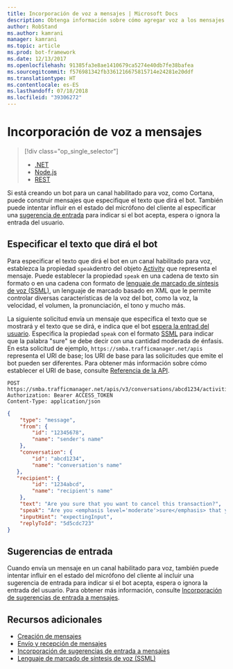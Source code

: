```yaml
---
title: Incorporación de voz a mensajes | Microsoft Docs
description: Obtenga información sobre cómo agregar voz a los mensajes mediante el servicio Bot Connector.
author: RobStand
ms.author: kamrani
manager: kamrani
ms.topic: article
ms.prod: bot-framework
ms.date: 12/13/2017
ms.openlocfilehash: 91385fa3e8ae1410679ca5274e40db7fe38bafea
ms.sourcegitcommit: f576981342fb3361216675815714e24281e20ddf
ms.translationtype: HT
ms.contentlocale: es-ES
ms.lasthandoff: 07/18/2018
ms.locfileid: "39306272"
---
```

# <a name="add-speech-to-messages"></a>Incorporación de voz a mensajes
> [!div class="op_single_selector"]
> - [.NET](../dotnet/bot-builder-dotnet-text-to-speech.md)
> - [Node.js](../nodejs/bot-builder-nodejs-text-to-speech.md)
> - [REST](../rest-api/bot-framework-rest-connector-text-to-speech.md)

Si está creando un bot para un canal habilitado para voz, como Cortana, puede construir mensajes que especifique el texto que dirá el bot. También puede intentar influir en el estado del micrófono del cliente al especificar una [sugerencia de entrada](bot-framework-rest-connector-add-input-hints.md) para indicar si el bot acepta, espera o ignora la entrada del usuario.

## <a name="specify-text-to-be-spoken-by-your-bot"></a>Especificar el texto que dirá el bot

Para especificar el texto que dirá el bot en un canal habilitado para voz, establezca la propiedad `speak`dentro del objeto [Activity][Activity] que representa el mensaje. Puede establecer la propiedad `speak` en una cadena de texto sin formato o en una cadena con formato de <a href="https://msdn.microsoft.com/en-us/library/hh378377(v=office.14).aspx" target="_blank">lenguaje de marcado de síntesis de voz (SSML)</a>, un lenguaje de marcado basado en XML que le permite controlar diversas características de la voz del bot, como la voz, la velocidad, el volumen, la pronunciación, el tono y mucho más. 

La siguiente solicitud envía un mensaje que especifica el texto que se mostrará y el texto que se dirá, e indica que el bot [espera la entrad del usuario](bot-framework-rest-connector-add-input-hints.md). Especifica la propiedad `speak` con el formato <a href="https://msdn.microsoft.com/en-us/library/hh378377(v=office.14).aspx" target="_blank">SSML</a> para indicar que la palabra "sure" se debe decir con una cantidad moderada de énfasis. En esta solicitud de ejemplo, `https://smba.trafficmanager.net/apis` representa el URI de base; los URI de base para las solicitudes que emite el bot pueden ser diferentes. Para obtener más información sobre cómo establecer el URI de base, consulte [Referencia de la API](bot-framework-rest-connector-api-reference.md#base-uri).

```http
POST https://smba.trafficmanager.net/apis/v3/conversations/abcd1234/activities/5d5cdc723
Authorization: Bearer ACCESS_TOKEN
Content-Type: application/json
```

```json
{
    "type": "message",
    "from": {
        "id": "12345678",
        "name": "sender's name"
    },
    "conversation": {
        "id": "abcd1234",
        "name": "conversation's name"
   },
   "recipient": {
        "id": "1234abcd",
        "name": "recipient's name"
    },
    "text": "Are you sure that you want to cancel this transaction?",
    "speak": "Are you <emphasis level='moderate'>sure</emphasis> that you want to cancel this transaction?",
    "inputHint": "expectingInput",
    "replyToId": "5d5cdc723"
}
```

## <a name="input-hints"></a>Sugerencias de entrada

Cuando envía un mensaje en un canal habilitado para voz, también puede intentar influir en el estado del micrófono del cliente al incluir una sugerencia de entrada para indicar si el bot acepta, espera o ignora la entrada del usuario. Para obtener más información, consulte [Incorporación de sugerencias de entrada a mensajes](bot-framework-rest-connector-add-input-hints.md).

## <a name="additional-resources"></a>Recursos adicionales

- [Creación de mensajes](bot-framework-rest-connector-create-messages.md)
- [Envío y recepción de mensajes](bot-framework-rest-connector-send-and-receive-messages.md)
- [Incorporación de sugerencias de entrada a mensajes](bot-framework-rest-connector-add-input-hints.md)
- <a href="https://msdn.microsoft.com/en-us/library/hh378377(v=office.14).aspx" target="_blank">Lenguaje de marcado de síntesis de voz (SSML)</a>

[Activity]: bot-framework-rest-connector-api-reference.md#activity-object
